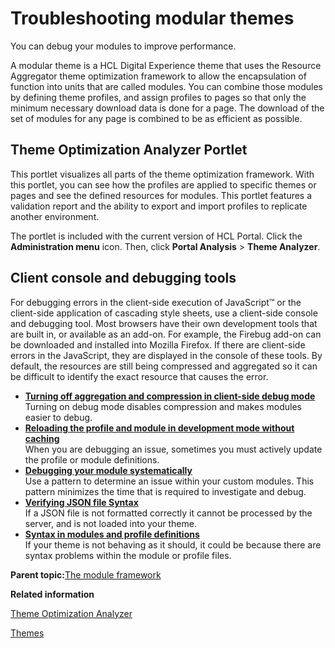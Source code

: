 # Troubleshooting modular themes 

You can debug your modules to improve performance.

A modular theme is a HCL Digital Experience theme that uses the Resource Aggregator theme optimization framework to allow the encapsulation of function into units that are called modules. You can combine those modules by defining theme profiles, and assign profiles to pages so that only the minimum necessary download data is done for a page. The download of the set of modules for any page is combined to be as efficient as possible.

## Theme Optimization Analyzer Portlet

This portlet visualizes all parts of the theme optimization framework. With this portlet, you can see how the profiles are applied to specific themes or pages and see the defined resources for modules. This portlet features a validation report and the ability to export and import profiles to replicate another environment.

The portlet is included with the current version of HCL Portal. Click the **Administration menu** icon. Then, click **Portal Analysis** \> **Theme Analyzer**.

## Client console and debugging tools

For debugging errors in the client-side execution of JavaScript™ or the client-side application of cascading style sheets, use a client-side console and debugging tool. Most browsers have their own development tools that are built in, or available as an add-on. For example, the Firebug add-on can be downloaded and installed into Mozilla Firefox. If there are client-side errors in the JavaScript, they are displayed in the console of these tools. By default, the resources are still being compressed and aggregated so it can be difficult to identify the exact resource that causes the error.

-   **[Turning off aggregation and compression in client-side debug mode ](../dev-theme/themeopt_mod_debug.md)**  
Turning on debug mode disables compression and makes modules easier to debug.
-   **[Reloading the profile and module in development mode without caching ](../dev-theme/themeopt_mod_reloading.md)**  
When you are debugging an issue, sometimes you must actively update the profile or module definitions.
-   **[Debugging your module systematically ](../dev-theme/themeopt_mod_debug_pattern.md)**  
Use a pattern to determine an issue within your custom modules. This pattern minimizes the time that is required to investigate and debug.
-   **[Verifying JSON file Syntax ](../dev-theme/themeopt_json_syntax.md)**  
If a JSON file is not formatted correctly it cannot be processed by the server, and is not loaded into your theme.
-   **[Syntax in modules and profile definitions ](../dev-theme/themeopt_json_syntax_profiles.md)**  
If your theme is not behaving as it should, it could be because there are syntax problems within the module or profile files.

**Parent topic:**[The module framework ](../dev-theme/themeopt_module.md)

**Related information**  


[Theme Optimization Analyzer ](../dev-theme/themeopt_an_analyzer.md)

[Themes ](../migrate/mig_plan_expect_themes.md)

